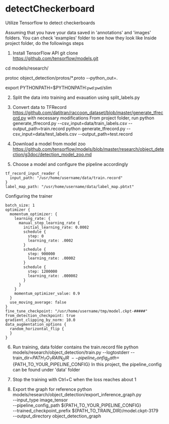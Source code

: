 # detectCheckerboard
Utilize Tensorflow to detect checkerboards

Assuming that you have your data saved in 'annotations' and 'images' folders. You can check 'examples' folder to see how they look like
Inside project folder, do the followings steps

1. Install TensorFlow API
git clone https://github.com/tensorflow/models.git

cd models/research/

protoc object_detection/protos/*.proto --python_out=.

export PYTHONPATH=$PYTHONPATH:`pwd`:`pwd`/slim

2. Split the data into training and evauation using split_labels.py
3. Convert data to TFRecord
https://github.com/datitran/raccoon_dataset/blob/master/generate_tfrecord.py with necessary modifications
From project folder, run
python generate_tfrecord.py --csv_input=data/train_labels.csv  --output_path=train.record
python generate_tfrecord.py --csv_input=data/test_labels.csv  --output_path=test.record

4. Download a model from model zoo
https://github.com/tensorflow/models/blob/master/research/object_detection/g3doc/detection_model_zoo.md

5. Choose a model and configure the pipeline accordingly
```
tf_record_input_reader {
  input_path: "/usr/home/username/data/train.record"
}
label_map_path: "/usr/home/username/data/label_map.pbtxt"
```
Configuring the trainer
```
batch_size: 1
optimizer {
  momentum_optimizer: {
    learning_rate: {
      manual_step_learning_rate {
        initial_learning_rate: 0.0002
        schedule {
          step: 0
          learning_rate: .0002
        }
        schedule {
          step: 900000
          learning_rate: .00002
        }
        schedule {
          step: 1200000
          learning_rate: .000002
        }
      }
    }
    momentum_optimizer_value: 0.9
  }
  use_moving_average: false
}
fine_tune_checkpoint: "/usr/home/username/tmp/model.ckpt-#####"
from_detection_checkpoint: true
gradient_clipping_by_norm: 10.0
data_augmentation_options {
  random_horizontal_flip {
  }
}
```

6. Run training, data folder contains the train.record file
python models/research/object_detection/train.py --logtostderr --train_dir=${PATH_TO_TRAIN_DIR} \
	--pipeline_config_path=${PATH_TO_YOUR_PIPELINE_CONFIG}
In this project, the pipeline_config can be found under 'data' folder

7. Stop the training with Ctrl+C when the loss reaches about 1

8. Export the graph for reference
python models/research/object_detection/export_inference_graph.py \
    --input_type image_tensor \
    --pipeline_config_path ${PATH_TO_YOUR_PIPELINE_CONFIG} \
    --trained_checkpoint_prefix ${PATH_TO_TRAIN_DIR}/model.ckpt-3179 \
    --output_directory object_detection_graph
